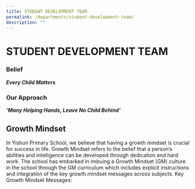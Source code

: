 ```yaml
---
title: STUDENT DEVELOPMENT TEAM
permalink: /departments/student-development-team/
description: ""
---
```

# STUDENT DEVELOPMENT TEAM

### Belief

_**Every Child Matters**_

### Our Approach

**_‘Many Helping Hands, Leave No Child Behind’_**  

  

Growth Mindset
--------------

In Yishun Primary School, we believe that having a growth mindset is crucial for success in life. Growth Mindset refers to the belief that a person’s abilities and intelligence can be developed through dedication and hard work. The school has embarked in imbuing a Growth Mindset (GM) culture in the school through the GM curriculum which includes explicit instructions and integration of the key growth mindset messages across subjects. Key Growth Mindset Messages: